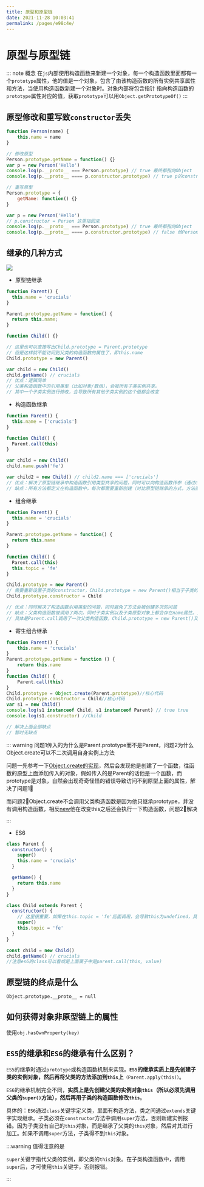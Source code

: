```yaml
---
title: 原型和原型链
date: 2021-11-28 10:03:41
permalink: /pages/e98c4e/
---
```

# 原型与原型链

::: note 概念
在`js`内部使用构造函数来新建一个对象，每一个构造函数里面都有一个`prototype`属性，他的值是一个对象，包含了由该构造函数的所有实例共享属性和方法，当使用构造函数新建一个对象时。对象内部将包含指针 指向构造函数的`prototype`属性对应的值，获取`prototype`可以用`Object.getPrototypeOf()`
:::


## 原型修改和重写致`constructor`丢失

```javascript
function Person(name) {
	this.name = name
}

// 修改原型
Person.prototype.getName = function() {}
var p = new Person('Hello')
console.log(p.__proto__ === Person.prototype) // true 最终都指向Object
console.log(p.__proto__ ==== p.constructor.prototype) // true p的constructor是Person 因此为true

// 重写原型
Person.prototype = {
	getName: function() {}
}

var p = new Person('Hello')
// p.constructor = Person 这里指回来
console.log(p.__proto__ === Person.prototype) // true 最终都指向Object
console.log(p.__proto__ ==== p.constructor.prototype) // false 给Person的原型对象用对象赋值是，构造函数指向了根构造函数Object 想变成true就得指回来 
```

## 继承的几种方式

![](https://cdn.jsdelivr.net/gh/duochizhacai/generatePic/img/202201051637255.png)

- 原型链继承

```javascript
function Parent() {
  this.name = 'crucials'
}

Parent.prototype.getName = function() {
  return this.name;
}

function Child() {}

// 这里也可以直接写出Child.prototype = Parent.prototype
// 但是这样就不能访问到父类的构造函数的属性了，即this.name
Child.prototype = new Parent()

var child = new Child()
child.getName() // crucials
// 优点：逻辑简单
// 父类构造函数中的引用类型（比如对象/数组），会被所有子类实例共享。
// 其中一个子类实例进行修改，会导致所有其他子类实例的这个值都会改变
```

- 构造函数继承

```javascript
function Parent() {
  this.name = ['crucials']
}

function Child() {
  Parent.call(this)
}

var child = new Child()
child.name.push('fe')

var child2 = new Child() // child2.name === ['crucials']
// 优点：解决了原型链继承中构造函数引用类型共享的问题，同时可以向构造函数传参（通过call传参）
// 缺点：所有方法都定义在构造函数中，每次都需要重新创建（对比原型链继承的方式，方法直接写在原型上，子类创建时不需要重新创建方法）
```

- 组合继承

```javascript
function Parent() {
  this.name = 'crucials'
}

Parent.prototype.getName = function() {
  return this.name
}

function Child() {
  Parent.call(this)
  this.topic = 'fe'
}

Child.prototype = new Parent()
// 需要重新设置子类的constructor，Child.prototype = new Parent()相当于子类的原型对象完全被覆盖了
Child.prototype.constructor = Child

// 优点：同时解决了构造函数引用类型的问题，同时避免了方法会被创建多次的问题
// 缺点：父类构造函数被调用了两次。同时子类实例以及子类原型对象上都会存在name属性。虽然根据原型链机制，并不会访问到原型对象上的同名属性，但总归是不美。
// 具体是Parent.call调用了一次父类构造函数，Child.prototype = new Parent()又调用了一次父类构造函数
```

- 寄生组合继承

```javascript
function Parent() {
	this.name = 'crucials'
}
Parent.prototype.getName = function () {
	return this.name
}
function Child() {
	Parent.call(this)
}
Child.prototype = Object.create(Parent.prototype)//核心代码
Child.prototype.constructor = Child//核心代码
var s1 = new Child()
console.log(s1 instanceof Child, s1 instanceof Parent) // true true
console.log(s1.constructor) //Child

// 解决上面全部缺点
// 暂时无缺点
```

::: warning 问题1传入的为什么是Parent.prototype而不是Parent，问题2为什么Object.create可以不二次调用自身实例上方法

问题一先参考一下[Object.create的实现](/pages/ba01c4/#object-create)，然后会发现他是创建了一个函数，往函数的原型上面添加传入的对象，假如传入的是Parent的话他是一个函数，而prototype是对象，自然会出现奇奇怪怪的错误导致访问不到原型上面的属性，解决了问题1⃣️

而问题2⃣️Object.create不会调用父类构造函数是因为他只继承prototype，并没有调用构造函数，相反[new](/pages/ba01c4/#new操作符)他在改变this之后还会执行一下构造函数，问题2⃣️解决

:::

- ES6

```javascript
class Parent {
  constructor() {
    super()
    this.name = 'crucials'
  }

  getName() {
    return this.name
  }
}

class Child extends Parent {
  constructor() {
    // 这里很重要，如果在this.topic = 'fe'后面调用，会导致this为undefined，具体原因可以详细了解ES6的class相关内容，这里不展开说明
    super()
    this.topic = 'fe'
  }
}

const child = new Child()
child.getName() // crucials
//注意es6的class可以看成是上面栗子中是parent.call(this, value)
```

## 原型链的终点是什么

`Object.prototype.__proto__ = null`

## 如何获得对象非原型链上的属性

使用`obj.hasOwnProperty(key)`

## `ES5`的继承和`ES6`的继承有什么区别？

`ES5`的继承时通过`prototype`或构造函数机制来实现。**`ES5`的继承实质上是先创建子类的实例对象，然后再将父类的方法添加到`this`上**`（Parent.apply(this)）`。

`ES6`的继承机制完全不同，**实质上是先创建父类的实例对象`this`（所以必须先调用父类的`super()`方法），然后再用子类的构造函数修改`this`**。

具体的：`ES6`通过`class`关键字定义类，里面有构造方法，类之间通过`extends`关键字实现继承。子类必须在`constructor`方法中调用`super`方法，否则新建实例报错。因为子类没有自己的`this`对象，而是继承了父类的`this`对象，然后对其进行加工。如果不调用`super`方法，子类得不到`this`对象。

:::warning 值得注意的是

`super`关键字指代父类的实例，即父类的`this`对象。在子类构造函数中，调用`super`后，才可使用`this`关键字，否则报错。

:::
